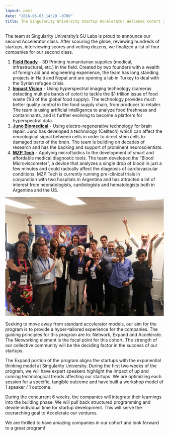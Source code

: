 ```yaml
---
layout: post
date: "2016-05-03 14:29 -0700"
title: The Singularity University Startup Accelerator Welcomes Cohort 2
---
```

The team at Singularity University’s SU Labs is proud to announce our second Accelerator class. After scouring the globe, reviewing hundreds of startups, interviewing scores and vetting dozens, we finalized a list of four companies for our second class. 

<!--break-->

1. **[Field Ready](http://www.fieldready.org/)** - 3D Printing humanitarian supplies (medical, infrastructural, etc.) in the field. Created by two founders with a wealth of foreign aid and engineering experience, the team has long standing projects in Haiti and Nepal and are opening a lab in Turkey to deal with the Syrian refugee crisis. 
2. **[Impact Vision](http://www.impactvi.com/)** -  Using hyperspectral imaging technology (cameras detecting multiple bands of color) to tackle the $1 trillion issue of food waste (1/3 of the global food supply). The technology provides much better quality control in  the food supply chain, from producer to retailer. The team is using  artificial intelligence to analyze food freshness and contaminants,  and is further evolving  to become a platform for hyperspectral data. 
3. **[Juno Biomedical](http://junobiomedical.com/)** - Using electro-regenerative technology for brain repair. Juno has developed a technology (Celltech) which can affect the neurological signal between cells in order to direct stem cells to damaged parts of the brain. The team is building on decades of research and has the backing and support of prominent neuroscientists. 
4. **[MZP Tech](http://www.mzptec.com/)** - Applying microfluidics to the development of smart and affordable medical diagnostic tools. The team  developed the “Blood Microviscometer”, a device that analyzes a single drop of blood in just a few minutes and could radically affect the diagnosis of cardiovascular conditions. MZP Tech is  currently running pre-clinical trials in conjunction with two hospitals in Argentina and has attracted a lot of interest from neonatologists, cardiologists and hematologists both in Argentina and the US.

![Singularity University Accelerator Cohort 2](/img/blog/2016-05-03.jpg)

Seeking to move away from standard accelerator models, our aim for the program is to provide a hyper-tailored experience for the companies. The guiding principles for this program are to: Network, Expand and Accelerate. The Networking element is the focal point for this cohort. The strength of our collective community will be the deciding factor in the success of our startups.

The Expand portion of the program aligns the startups with the exponential thinking model at Singularity University. During the first two weeks of the program, we will have expert speakers highlight the impact of up and coming  technological trends affecting our startups. We are optimizing each session for a specific, tangible outcome and have built a workshop model of 1 speaker / 1 outcome. 

During the concurrent 6 weeks, the companies will integrate their learnings into the building phase. We will pull back structured programming and devote individual time for startup development. This will serve the overarching goal to Accelerate our ventures.  

We are thrilled to have amazing companies in our cohort and look forward to a great program!

